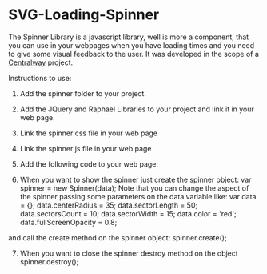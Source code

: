 SVG-Loading-Spinner
===================

The Spinner Library is a javascript library, well is more a component, that you can use in your webpages when you have loading times and you need to give some visual feedback to the user. It was developed in the scope of a <a href="https://centralway.com/en" target="_blank">Centralway</a> project.

Instructions to use:

1. Add the spinner folder to your project.

2. Add the JQuery and Raphael Libraries to your project and link it in your web page.

3. Link the spinner css file in your web page <link href="spinner/spinner.css" rel="stylesheet">

4. Link the spinner js file in your web page <script src="spinner/spinner.js" type="text/javascript"></script>

5. Add the following code to your web page:
                                <div id="spinnerFullScreen">
                                    <div id="floater">
                                        <div id="spinner"></div>
                                    </div>
                                </div>

6. When you want to show the spinner just create the spinner object:
                                    var spinner = new Spinner(data);
Note that you can change the aspect of the spinner passing some parameters on the data variable like:
                                var data = {};
                                data.centerRadius = 35;
                                data.sectorLength = 50;
                                data.sectorsCount = 10;
                                data.sectorWidth = 15;
                                data.color = 'red';
                                data.fullScreenOpacity = 0.8;

and call the create method on the spinner object:
                                    spinner.create();


7. When you want to close the spinner destroy method on the object spinner.destroy();